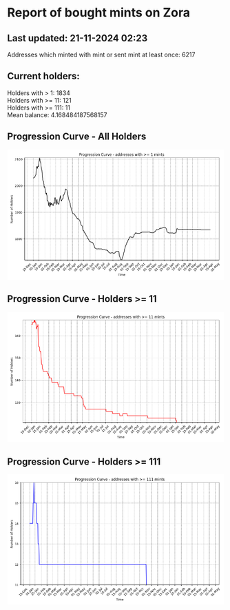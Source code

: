 # Report of bought mints on Zora
## Last updated: 21-11-2024 02:23
Addresses which minted with mint or sent mint at least once: 6217

## Current holders:
Holders with > 1: 1834  
Holders with >= 11: 121  
Holders with >= 111: 11  
Mean balance: 4.168484187568157  

## Progression Curve - All Holders
![addresses with >= 1 mint](progression_curve_all.png)
## Progression Curve - Holders >= 11
![addresses with >= 11 mints](progression_curve_gt_11.png)
## Progression Curve - Holders >= 111
![addresses with >= 111 mints](progression_curve_gt_111.png)
